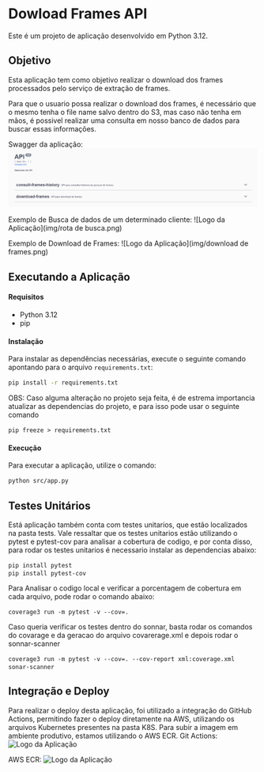 # Dowload Frames API

Este é um projeto de aplicação desenvolvido em Python 3.12. 

## Objetivo

Esta aplicação tem como objetivo realizar o download dos frames processados pelo serviço de extração de frames.

Para que o usuario possa realizar o download dos frames, é necessário que o mesmo tenha o file name salvo dentro do S3, mas caso não tenha em mãos, é possivel realizar uma consulta em nosso banco de dados para buscar essas informações.

Swagger da aplicação:
![Logo da Aplicação](img/swagger.png)

Exemplo de Busca de dados de um determinado cliente:
![Logo da Aplicação](img/rota de busca.png)

Exemplo de Download de Frames:
![Logo da Aplicação](img/download de frames.png)

##  Executando a Aplicação
#### Requisitos

- Python 3.12
- pip

#### Instalação
Para instalar as dependências necessárias, execute o seguinte comando apontando para o arquivo `requirements.txt`:

```bash
pip install -r requirements.txt
````    
OBS: Caso alguma alteração no projeto seja feita, é de estrema importancia atualizar as dependencias do projeto, e para isso pode usar o seguinte comando
````
pip freeze > requirements.txt
````

####  Execução
Para executar a aplicação, utilize o comando:
```bash
python src/app.py
````
##  Testes Unitários
Está aplicação também conta com testes unitarios, que estão localizados na pasta tests. Vale ressaltar que os testes unitarios estão utilizando o pytest e pytest-cov para analisar a cobertura de codigo, e por conta disso, para rodar os testes unitarios é necessario instalar as dependencias abaixo:
````    
pip install pytest
pip install pytest-cov
````

Para Analisar o codigo local e verificar a porcentagem de cobertura em cada arquivo, pode rodar o comando abaixo:
````
coverage3 run -m pytest -v --cov=. 
````

Caso queria verificar os testes dentro do sonnar, basta rodar os comandos do covarage e da geracao do arquivo covarerage.xml e depois rodar o sonnar-scanner
````
coverage3 run -m pytest -v --cov=. --cov-report xml:coverage.xml
sonar-scanner
````

##  Integração e Deploy
Para realizar o deploy desta aplicação, foi utilizado  a integração do GitHub Actions, permitindo fazer o deploy diretamente na AWS, utilizando os arquivos Kubernetes presentes na pasta K8S. Para subir a imagem em ambiente produtivo, estamos utilizando o AWS ECR.
Git Actions:
![Logo da Aplicação](images/git_action.png)

AWS ECR:
![Logo da Aplicação](images/ecr.png)

